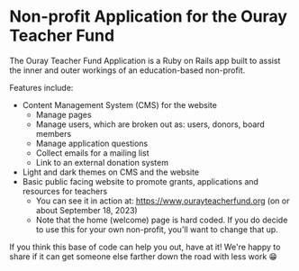 # Non-profit Application for the Ouray Teacher Fund

The Ouray Teacher Fund Application is a Ruby on Rails app built to assist the inner and outer workings of an education-based non-profit. 

Features include:
* Content Management System (CMS) for the website
  * Manage pages
  * Manage users, which are broken out as: users, donors, board members
  * Manage application questions
  * Collect emails for a mailing list
  * Link to an external donation system 
* Light and dark themes on CMS and the website
* Basic public facing website to promote grants, applications and resources for teachers
  * You can see it in action at: [https://www,ourayteacherfund.org](https://www,ourayteacherfund.org) (on or about September 18, 2023)
  * Note that the home (welcome) page is hard coded. If you do decide to use this for your own non-profit, you'll want to change that up. 

If you think this base of code can help you out, have at it! We're happy to share if it can get someone else farther down the road with less work 😁